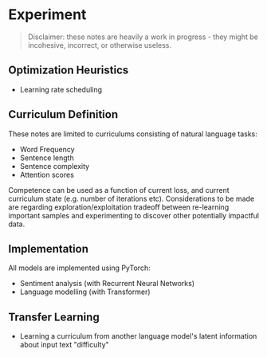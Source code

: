 # Experiment
> Disclaimer: these notes are heavily a work in progress - they might be incohesive, incorrect, or otherwise useless.

## Optimization Heuristics
- Learning rate scheduling

## Curriculum Definition
These notes are limited to curriculums consisting of natural language tasks:

- Word Frequency
- Sentence length
- Sentence complexity
- Attention scores

Competence can be used as a function of current loss, and current curriculum state (e.g. number of iterations etc). Considerations to be made are regarding exploration/exploitation tradeoff between re-learning important samples and experimenting to discover other potentially impactful data.

## Implementation
All models are implemented using PyTorch:

- Sentiment analysis (with Recurrent Neural Networks)
- Language modelling (with Transformer)

## Transfer Learning
- Learning a curriculum from another language  model's latent information about input text "difficulty"

